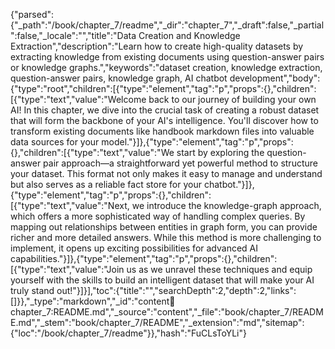 {"parsed":{"_path":"/book/chapter_7/readme","_dir":"chapter_7","_draft":false,"_partial":false,"_locale":"","title":"Data Creation and Knowledge Extraction","description":"Learn how to create high-quality datasets by extracting knowledge from existing documents using question-answer pairs or knowledge graphs.","keywords":"dataset creation, knowledge extraction, question-answer pairs, knowledge graph, AI chatbot development","body":{"type":"root","children":[{"type":"element","tag":"p","props":{},"children":[{"type":"text","value":"Welcome back to our journey of building your own AI! In this chapter, we dive into the crucial task of creating a robust dataset that will form the backbone of your AI's intelligence. You'll discover how to transform existing documents like handbook markdown files into valuable data sources for your model."}]},{"type":"element","tag":"p","props":{},"children":[{"type":"text","value":"We start by exploring the question-answer pair approach—a straightforward yet powerful method to structure your dataset. This format not only makes it easy to manage and understand but also serves as a reliable fact store for your chatbot."}]},{"type":"element","tag":"p","props":{},"children":[{"type":"text","value":"Next, we introduce the knowledge-graph approach, which offers a more sophisticated way of handling complex queries. By mapping out relationships between entities in graph form, you can provide richer and more detailed answers. While this method is more challenging to implement, it opens up exciting possibilities for advanced AI capabilities."}]},{"type":"element","tag":"p","props":{},"children":[{"type":"text","value":"Join us as we unravel these techniques and equip yourself with the skills to build an intelligent dataset that will make your AI truly stand out!"}]}],"toc":{"title":"","searchDepth":2,"depth":2,"links":[]}},"_type":"markdown","_id":"content:book:chapter_7:README.md","_source":"content","_file":"book/chapter_7/README.md","_stem":"book/chapter_7/README","_extension":"md","sitemap":{"loc":"/book/chapter_7/readme"}},"hash":"FuCLsToYLi"}